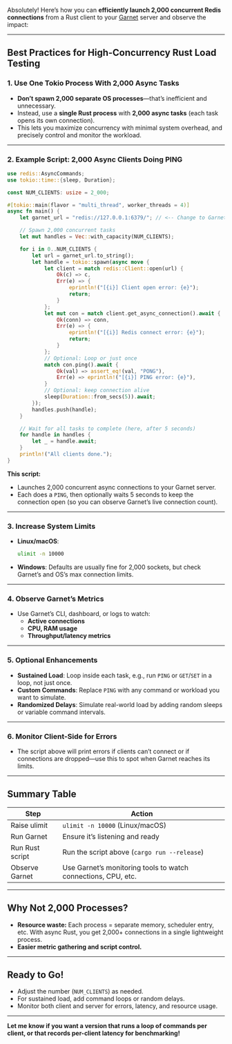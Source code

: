 Absolutely! Here’s how you can **efficiently launch 2,000 concurrent Redis connections** from a Rust client to your [Garnet](https://github.com/Microsoft/garnet) server and observe the impact:

---

## **Best Practices for High-Concurrency Rust Load Testing**

### **1. Use One Tokio Process With 2,000 Async Tasks**

- **Don’t spawn 2,000 separate OS processes**—that’s inefficient and unnecessary.
- Instead, use a **single Rust process** with **2,000 async tasks** (each task opens its own connection).
- This lets you maximize concurrency with minimal system overhead, and precisely control and monitor the workload.

---

### **2. Example Script: 2,000 Async Clients Doing PING**

```rust
use redis::AsyncCommands;
use tokio::time::{sleep, Duration};

const NUM_CLIENTS: usize = 2_000;

#[tokio::main(flavor = "multi_thread", worker_threads = 4)]
async fn main() {
    let garnet_url = "redis://127.0.0.1:6379/"; // <-- Change to Garnet address/port

    // Spawn 2,000 concurrent tasks
    let mut handles = Vec::with_capacity(NUM_CLIENTS);

    for i in 0..NUM_CLIENTS {
        let url = garnet_url.to_string();
        let handle = tokio::spawn(async move {
            let client = match redis::Client::open(url) {
                Ok(c) => c,
                Err(e) => {
                    eprintln!("[{i}] Client open error: {e}");
                    return;
                }
            };
            let mut con = match client.get_async_connection().await {
                Ok(conn) => conn,
                Err(e) => {
                    eprintln!("[{i}] Redis connect error: {e}");
                    return;
                }
            };
            // Optional: Loop or just once
            match con.ping().await {
                Ok(val) => assert_eq!(val, "PONG"),
                Err(e) => eprintln!("[{i}] PING error: {e}"),
            }
            // Optional: keep connection alive
            sleep(Duration::from_secs(5)).await;
        });
        handles.push(handle);
    }

    // Wait for all tasks to complete (here, after 5 seconds)
    for handle in handles {
        let _ = handle.await;
    }
    println!("All clients done.");
}
```

**This script:**
- Launches 2,000 concurrent async connections to your Garnet server.
- Each does a `PING`, then optionally waits 5 seconds to keep the connection open (so you can observe Garnet’s live connection count).

---

### **3. Increase System Limits**

- **Linux/macOS**:  
  ```sh
  ulimit -n 10000
  ```
- **Windows**: Defaults are usually fine for 2,000 sockets, but check Garnet’s and OS’s max connection limits.

---

### **4. Observe Garnet’s Metrics**

- Use Garnet’s CLI, dashboard, or logs to watch:
  - **Active connections**
  - **CPU, RAM usage**
  - **Throughput/latency metrics**

---

### **5. Optional Enhancements**

- **Sustained Load**: Loop inside each task, e.g., run `PING` or `GET`/`SET` in a loop, not just once.
- **Custom Commands**: Replace `PING` with any command or workload you want to simulate.
- **Randomized Delays**: Simulate real-world load by adding random sleeps or variable command intervals.

---

### **6. Monitor Client-Side for Errors**

- The script above will print errors if clients can’t connect or if connections are dropped—use this to spot when Garnet reaches its limits.

---

## **Summary Table**

| Step              | Action                                                                 |
|-------------------|------------------------------------------------------------------------|
| Raise ulimit      | `ulimit -n 10000` (Linux/macOS)                                        |
| Run Garnet        | Ensure it’s listening and ready                                        |
| Run Rust script   | Run the script above (`cargo run --release`)                           |
| Observe Garnet    | Use Garnet’s monitoring tools to watch connections, CPU, etc.          |

---

## **Why Not 2,000 Processes?**
- **Resource waste:** Each process = separate memory, scheduler entry, etc. With async Rust, you get 2,000+ connections in a single lightweight process.
- **Easier metric gathering and script control.**

---

## **Ready to Go!**
- Adjust the number (`NUM_CLIENTS`) as needed.
- For sustained load, add command loops or random delays.
- Monitor both client and server for errors, latency, and resource usage.

---

**Let me know if you want a version that runs a loop of commands per client, or that records per-client latency for benchmarking!**
